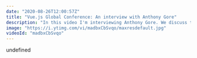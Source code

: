 ```yaml
---
date: "2020-08-26T12:00:57Z"
title: "Vue.js Global Conference: An interview with Anthony Gore"
description: "In this video I'm interviewing Anthony Gore. We discuss talk about Vue 3 for Vue 2 developers. Furthermore we dive into how he started is famous newsletter and how he manages to monetize his efforts for the our Vue community.\n\nAnthony's newsletter has been my go-to for years so I'm super excited about the fact I got to interview him!\n\nThis video is made in collaboration with the Vue.js Global conference. \nMore details here: https://vuejs.amsterdam \n\nFollow Anthony here:\nhttps://twitter.com/anthonygore\nhttps://twitter.com/vuejsdevelopers\nhttps://vuejsdevelopers.com/\n\nFollow me here:\nWebsite: https://timbenniks.dev/\nTwitter: https://twitter.com/timbenniks\nGithub: https://github.com/timbenniks\n\n#interview #timbenniks #vuejsglobal"
image: "https://i.ytimg.com/vi/madbxCbSvqo/maxresdefault.jpg"
videoId: "madbxCbSvqo"
---
```


undefined